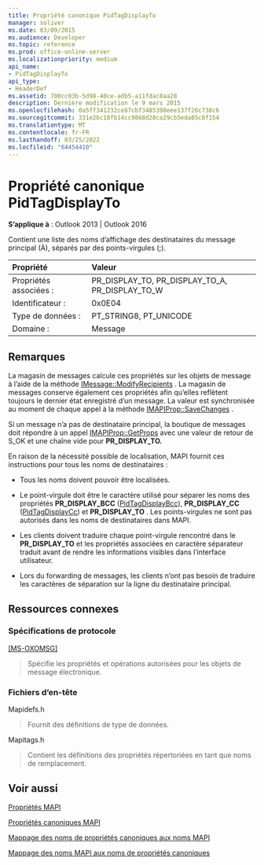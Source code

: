 ```yaml
---
title: Propriété canonique PidTagDisplayTo
manager: soliver
ms.date: 03/09/2015
ms.audience: Developer
ms.topic: reference
ms.prod: office-online-server
ms.localizationpriority: medium
api_name:
- PidTagDisplayTo
api_type:
- HeaderDef
ms.assetid: 700cc03b-5d98-40ce-adb5-a11fdac8aa28
description: Dernière modification le 9 mars 2015
ms.openlocfilehash: 0a5ff341232ce87cbf3485398eee137f26c738c6
ms.sourcegitcommit: 331e2bc18fb14cc9868d28ca29cb5eda85c8f154
ms.translationtype: MT
ms.contentlocale: fr-FR
ms.lasthandoff: 03/25/2022
ms.locfileid: "64454410"
---
```

# <a name="pidtagdisplayto-canonical-property"></a>Propriété canonique PidTagDisplayTo

  
  
**S’applique à** : Outlook 2013 | Outlook 2016 
  
Contient une liste des noms d’affichage des destinataires du message principal (À), séparés par des points-virgules (;). 
  
|Propriété|Valeur|
|:-----|:-----|
|Propriétés associées :  <br/> |PR_DISPLAY_TO, PR_DISPLAY_TO_A, PR_DISPLAY_TO_W  <br/> |
|Identificateur :  <br/> |0x0E04  <br/> |
|Type de données :  <br/> |PT_STRING8, PT_UNICODE  <br/> |
|Domaine :  <br/> |Message  <br/> |
   
## <a name="remarks"></a>Remarques

La magasin de messages calcule ces propriétés sur les objets de message à l’aide de la méthode [IMessage::ModifyRecipients](imessage-modifyrecipients.md) . La magasin de messages conserve également ces propriétés afin qu’elles reflètent toujours le dernier état enregistré d’un message. La valeur est synchronisée au moment de chaque appel à la méthode [IMAPIProp::SaveChanges](imapiprop-savechanges.md) . 
  
Si un message n’a pas de destinataire principal, la boutique de messages doit répondre à un appel [IMAPIProp::GetProps](imapiprop-getprops.md) avec une valeur de retour de S_OK et une chaîne vide pour **PR_DISPLAY_TO.** 
  
En raison de la nécessité possible de localisation, MAPI fournit ces instructions pour tous les noms de destinataires :
  
- Tous les noms doivent pouvoir être localisées. 
    
- Le point-virgule doit être le caractère utilisé pour séparer les noms des propriétés **PR_DISPLAY_BCC** ([PidTagDisplayBcc](pidtagdisplaybcc-canonical-property.md)), **PR_DISPLAY_CC** ([PidTagDisplayCc](pidtagdisplaycc-canonical-property.md)) et **PR_DISPLAY_TO** . Les points-virgules ne sont pas autorisés dans les noms de destinataires dans MAPI. 
    
- Les clients doivent traduire chaque point-virgule rencontré dans le **PR_DISPLAY_TO** et les propriétés associées en caractère séparateur traduit avant de rendre les informations visibles dans l’interface utilisateur. 
    
- Lors du forwarding de messages, les clients n’ont pas besoin de traduire les caractères de séparation sur la ligne du destinataire principal. 
    
## <a name="related-resources"></a>Ressources connexes

### <a name="protocol-specifications"></a>Spécifications de protocole

[[MS-OXOMSG]](https://msdn.microsoft.com/library/daa9120f-f325-4afb-a738-28f91049ab3c%28Office.15%29.aspx)
  
> Spécifie les propriétés et opérations autorisées pour les objets de message électronique.
    
### <a name="header-files"></a>Fichiers d’en-tête

Mapidefs.h
  
> Fournit des définitions de type de données.
    
Mapitags.h
  
> Contient les définitions des propriétés répertoriées en tant que noms de remplacement.
    
## <a name="see-also"></a>Voir aussi



[Propriétés MAPI](mapi-properties.md)
  
[Propriétés canoniques MAPI](mapi-canonical-properties.md)
  
[Mappage des noms de propriétés canoniques aux noms MAPI](mapping-canonical-property-names-to-mapi-names.md)
  
[Mappage des noms MAPI aux noms de propriétés canoniques](mapping-mapi-names-to-canonical-property-names.md)

